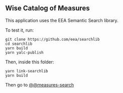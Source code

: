 ## Wise Catalog of Measures


This application  uses the EEA Semantic Search library.

To test it, run:

```
git clone https://github.com/eea/searchlib
cd searchlib
yarn build
yarn yalc-publish
```

Then, inside this folder:

```
yarn link-searchlib
yarn build
```

Then go to [@@measures-search](http://localhost:8080/Plone/@@measures-search)
